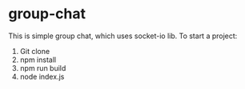 # group-chat
This is simple group chat, which uses socket-io lib.
To start a project:
1. Git clone
2. npm install
3. npm run build
4. node index.js
